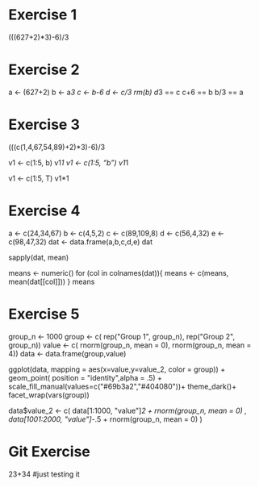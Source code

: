 # Exercise 1
(((627+2)*3)-6)/3

# Exercise 2
a <- (627+2)
b <- a*3
c <- b-6
d <- c/3
rm(b)
d*3 == c
c+6 == b
b/3 == a

# Exercise 3
(((c(1,4,67,54,89)+2)*3)-6)/3

v1 <- c(1:5, b)
v1*1
v1 <- c(1:5, “b”)
v1*1

v1 <- c(1:5, T)
v1*1

# Exercise 4
a <- c(24,34,67)
b <- c(4,5,2)
c <- c(89,109,8)
d <- c(56,4,32)
e <- c(98,47,32)
 dat <- data.frame(a,b,c,d,e)
dat

sapply(dat, mean)

means <- numeric()
 for (col in colnames(dat)){
 means <- c(means, mean(dat[[col]]))
 }
means

# Exercise 5
group_n <- 1000
group <- c( rep("Group 1", group_n), rep("Group 2", group_n))
value <- c( rnorm(group_n, mean = 0), rnorm(group_n, mean = 4))
data <- data.frame(group,value)


ggplot(data, mapping = aes(x=value,y=value_2, color = group)) +
geom_point( position = "identity",alpha = .5) +
scale_fill_manual(values=c("#69b3a2","#404080"))+
theme_dark()+
facet_wrap(vars(group))

data$value_2 <- c( data[1:1000, "value"]*2 + rnorm(group_n, mean = 0) ,
data[1001:2000, "value"]*-.5 + rnorm(group_n, mean = 0) )

# Git Exercise
23+34
#just testing it

